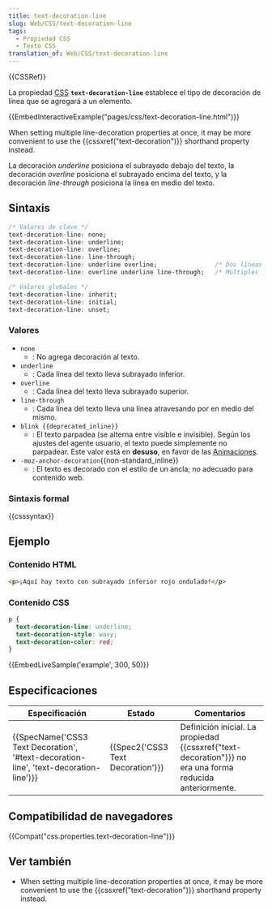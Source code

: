 ```yaml
---
title: text-decoration-line
slug: Web/CSS/text-decoration-line
tags:
  - Propiedad CSS
  - Texto CSS
translation_of: Web/CSS/text-decoration-line
---
```

{{CSSRef}}

La propiedad [CSS](/es/docs/CSS) **`text-decoration-line`** establece el tipo de decoración de línea que se agregará a un elemento.

{{EmbedInteractiveExample("pages/css/text-decoration-line.html")}}

When setting multiple line-decoration properties at once, it may be more convenient to use the {{cssxref("text-decoration")}} shorthand property instead.

La decoración _underline_ posiciona el subrayado debajo del texto, la decoración _overline_ posiciona el subrayado encima del texto, y la decoración _line-through_ posiciona la línea en medio del texto.

## Sintaxis

```css
/* Valores de clave */
text-decoration-line: none;
text-decoration-line: underline;
text-decoration-line: overline;
text-decoration-line: line-through;
text-decoration-line: underline overline;                /* Dos líneas de decoración */
text-decoration-line: overline underline line-through;   /* Múltiples líneas de decoración */

/* Valores globales */
text-decoration-line: inherit;
text-decoration-line: initial;
text-decoration-line: unset;
```

### Valores

- `none`
  - : No agrega decoración al texto.
- `underline`
  - : Cada línea del texto lleva subrayado inferior.
- `overline`
  - : Cada línea del texto lleva subrayado superior.
- `line-through`
  - : Cada línea del texto lleva una línea atravesando por en medio del mismo.
- `blink {{deprecated_inline}}`
  - : El texto parpadea (se alterna entre visible e invisible). Según los ajustes del agente usuario, el texto puede simplemente no parpadear. Este valor está en **desuso**, en favor de las [Animaciones](/es/docs/Web/CSS/animation).
- `-moz-anchor-decoration`{{non-standard_inline}}
  - : El texto es decorado con el estilo de un ancla; no adecuado para contenido web.

### Sintaxis formal

{{csssyntax}}

## Ejemplo

### Contenido HTML

```html
<p>¡Aquí hay texto con subrayado inferior rojo ondulado!</p>
```

### Contenido CSS

```css
p {
  text-decoration-line: underline;
  text-decoration-style: wavy;
  text-decoration-color: red;
}
```

{{EmbedLiveSample('example', 300, 50)}}

## Especificaciones

| Especificación                                                                                                   | Estado                                       | Comentarios                                                                                                        |
| ---------------------------------------------------------------------------------------------------------------- | -------------------------------------------- | ------------------------------------------------------------------------------------------------------------------ |
| {{SpecName('CSS3 Text Decoration', '#text-decoration-line', 'text-decoration-line')}} | {{Spec2('CSS3 Text Decoration')}} | Definición inicial. La propiedad {{cssxref("text-decoration")}} no era una forma reducida anteriormente. |

## Compatibilidad de navegadores

{{Compat("css.properties.text-decoration-line")}}

## Ver también

- When setting multiple line-decoration properties at once, it may be more convenient to use the {{cssxref("text-decoration")}} shorthand property instead.
